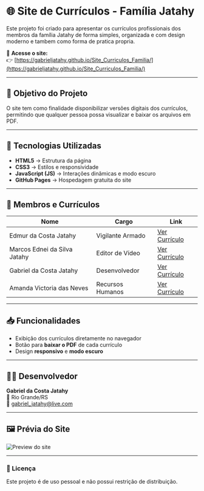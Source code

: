 # 🌐 Site de Currículos - Família Jatahy

Este projeto foi criado para apresentar os currículos profissionais dos membros da família Jatahy de forma simples, organizada e com design moderno e tambem como forma de pratica propria.

🔗 **Acesse o site:**  
👉 [https://gabrieljatahy.github.io/Site_Curriculos_Familia/](https://gabrieljatahy.github.io/Site_Curriculos_Familia/)

---

## 💼 Objetivo do Projeto
O site tem como finalidade disponibilizar versões digitais dos currículos, permitindo que qualquer pessoa possa visualizar e baixar os arquivos em PDF.

---

## 🧠 Tecnologias Utilizadas
- **HTML5** → Estrutura da página  
- **CSS3** → Estilos e responsividade  
- **JavaScript (JS)** → Interações dinâmicas e modo escuro  
- **GitHub Pages** → Hospedagem gratuita do site  

---

## 👥 Membros e Currículos
| Nome | Cargo | Link |
|------|--------|------|
| Edmur da Costa Jatahy | Vigilante Armado | [Ver Currículo](https://gabrieljatahy.github.io/Site_Curriculos_Familia/edmurJatahy.html) |
| Marcos Ednei da Silva Jatahy | Editor de Vídeo | [Ver Currículo](https://gabrieljatahy.github.io/Site_Curriculos_Familia/marcosJatahy.html) |
| Gabriel da Costa Jatahy | Desenvolvedor | [Ver Currículo](https://gabrieljatahy.github.io/Site_Curriculos_Familia/gabrielJatahy.html) |
| Amanda Victoria das Neves | Recursos Humanos | [Ver Currículo](https://gabrieljatahy.github.io/Site_Curriculos_Familia/amandaVictoria.html) |

---

## 📥 Funcionalidades
- Exibição dos currículos diretamente no navegador  
- Botão para **baixar o PDF** de cada currículo  
- Design **responsivo** e **modo escuro**  

---

## 🧑‍💻 Desenvolvedor
**Gabriel da Costa Jatahy**  
📍 Rio Grande/RS  
📧 [gabriel_jatahy@live.com](mailto:gabriel_jatahy@live.com)

---

## 🖼️ Prévia do Site
![Preview do site](assets/Fotos/preview.png)

---

### 📌 Licença
Este projeto é de uso pessoal e não possui restrição de distribuição.
